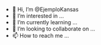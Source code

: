 - 👋 Hi, I’m @EjemploKansas
- 👀 I’m interested in ...
- 🌱 I’m currently learning ...
- 💞️ I’m looking to collaborate on ...
- 📫 How to reach me ...

<!---
EjemploKansas/EjemploKansas is a ✨ special ✨ repository because its `README.md` (this file) appears on your GitHub profile.
You can click the Preview link to take a look at your changes.
--->
